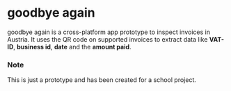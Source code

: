 # goodbye again

goodbye again is a cross-platform app prototype to inspect invoices in Austria.
It uses the QR code on supported invoices to extract data like **VAT-ID**, **business id**, **date** and the **amount paid**.

### Note
This is just a prototype and has been created for a school project.
